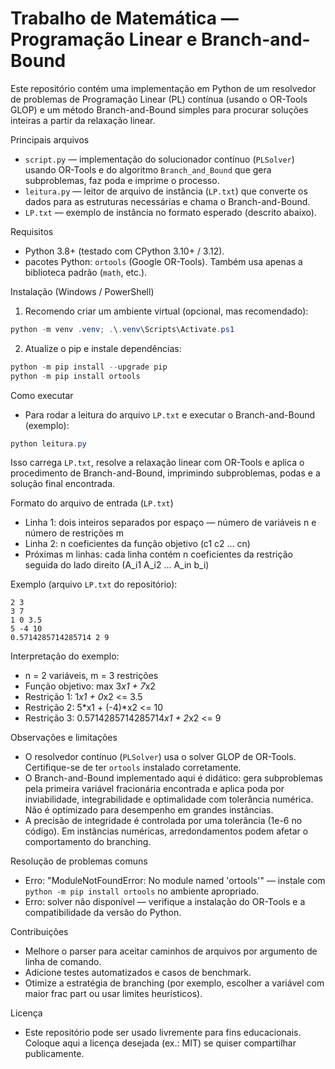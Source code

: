 
# Trabalho de Matemática — Programação Linear e Branch-and-Bound

Este repositório contém uma implementação em Python de um resolvedor de problemas de Programação Linear (PL) contínua (usando o OR-Tools GLOP) e um método Branch-and-Bound simples para procurar soluções inteiras a partir da relaxação linear.

Principais arquivos
- `script.py` — implementação do solucionador contínuo (`PLSolver`) usando OR-Tools e do algoritmo `Branch_and_Bound` que gera subproblemas, faz poda e imprime o processo.
- `leitura.py` — leitor de arquivo de instância (`LP.txt`) que converte os dados para as estruturas necessárias e chama o Branch-and-Bound.
- `LP.txt` — exemplo de instância no formato esperado (descrito abaixo).

Requisitos
- Python 3.8+ (testado com CPython 3.10+ / 3.12).
- pacotes Python: `ortools` (Google OR-Tools). Também usa apenas a biblioteca padrão (`math`, etc.).

Instalação (Windows / PowerShell)

1. Recomendo criar um ambiente virtual (opcional, mas recomendado):

```powershell
python -m venv .venv; .\.venv\Scripts\Activate.ps1
```

2. Atualize o pip e instale dependências:

```powershell
python -m pip install --upgrade pip
python -m pip install ortools
```

Como executar
- Para rodar a leitura do arquivo `LP.txt` e executar o Branch-and-Bound (exemplo):

```powershell
python leitura.py
```

Isso carrega `LP.txt`, resolve a relaxação linear com OR-Tools e aplica o procedimento de Branch-and-Bound, imprimindo subproblemas, podas e a solução final encontrada.

Formato do arquivo de entrada (`LP.txt`)
- Linha 1: dois inteiros separados por espaço — número de variáveis n e número de restrições m
- Linha 2: n coeficientes da função objetivo (c1 c2 ... cn)
- Próximas m linhas: cada linha contém n coeficientes da restrição seguida do lado direito (A_i1 A_i2 ... A_in b_i)

Exemplo (arquivo `LP.txt` do repositório):

```
2 3
3 7
1 0 3.5
5 -4 10
0.5714285714285714 2 9
```

Interpretação do exemplo:
- n = 2 variáveis, m = 3 restrições
- Função objetivo: max 3*x1 + 7*x2
- Restrição 1: 1*x1 + 0*x2 <= 3.5
- Restrição 2: 5*x1 + (-4)*x2 <= 10
- Restrição 3: 0.5714285714285714*x1 + 2*x2 <= 9

Observações e limitações
- O resolvedor contínuo (`PLSolver`) usa o solver GLOP de OR-Tools. Certifique-se de ter `ortools` instalado corretamente.
- O Branch-and-Bound implementado aqui é didático: gera subproblemas pela primeira variável fracionária encontrada e aplica poda por inviabilidade, integrabilidade e optimalidade com tolerância numérica. Não é optimizado para desempenho em grandes instâncias.
- A precisão de integridade é controlada por uma tolerância (1e-6 no código). Em instâncias numéricas, arredondamentos podem afetar o comportamento do branching.

Resolução de problemas comuns
- Erro: "ModuleNotFoundError: No module named 'ortools'" — instale com `python -m pip install ortools` no ambiente apropriado.
- Erro: solver não disponível — verifique a instalação do OR-Tools e a compatibilidade da versão do Python.

Contribuições
- Melhore o parser para aceitar caminhos de arquivos por argumento de linha de comando.
- Adicione testes automatizados e casos de benchmark.
- Otimize a estratégia de branching (por exemplo, escolher a variável com maior frac part ou usar limites heurísticos).

Licença
- Este repositório pode ser usado livremente para fins educacionais. Coloque aqui a licença desejada (ex.: MIT) se quiser compartilhar publicamente.
